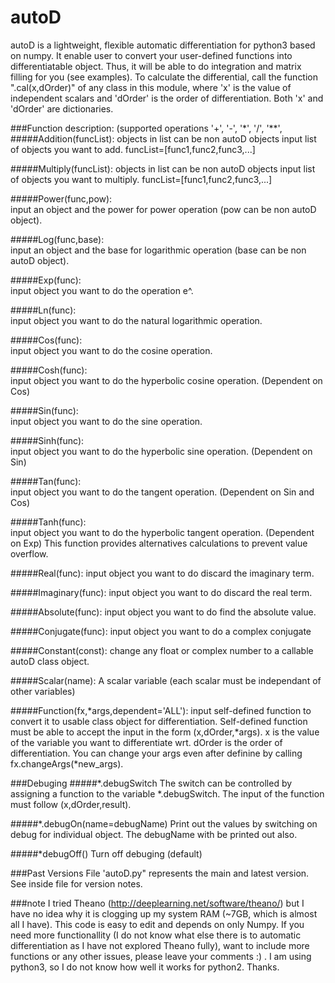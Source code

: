 # autoD
autoD is a lightweight, flexible automatic differentiation for python3 based on numpy. It enable user to convert your user-defined functions into differentiatable object. Thus, it will be able to do integration and matrix filling for you (see examples). To calculate the differential, call the function ".cal(x,dOrder)" of any class in this module, where 'x' is the value of independent scalars and 'dOrder' is the order of differentiation. Both 'x' and 'dOrder' are dictionaries.

###Function description: (supported operations '+', '-', '\*', '/', '\*\*',
#####Addition(funcList): objects in list can be non autoD objects
input list of objects you want to add. funcList=[func1,func2,func3,...]

#####Multiply(funcList): objects in list can be non autoD objects
input list of objects you want to multiply. funcList=[func1,func2,func3,...]

#####Power(func,pow):    
input an object and the power for power operation (pow can be non autoD object).

#####Log(func,base):     
input an object and the base for logarithmic operation (base can be non autoD object).

#####Exp(func):          
input object you want to do the operation e^.

#####Ln(func):           
input object you want to do the natural logarithmic operation.

#####Cos(func):          
input object you want to do the cosine operation.

#####Cosh(func):          
input object you want to do the hyperbolic cosine operation. (Dependent on Cos)

#####Sin(func):          
input object you want to do the sine operation.

#####Sinh(func):          
input object you want to do the hyperbolic sine operation. (Dependent on Sin)

#####Tan(func):          
input object you want to do the tangent operation. (Dependent on Sin and Cos)

#####Tanh(func):          
input object you want to do the hyperbolic tangent operation. (Dependent on Exp)
This function provides alternatives calculations to prevent value overflow.

#####Real(func):
input object you want to do discard the imaginary term.

#####Imaginary(func):
input object you want to do discard the real term.

#####Absolute(func):
input object you want to do find the absolute value.

#####Conjugate(func):
input object you want to do a complex conjugate

#####Constant(const):
change any float or complex number to a callable autoD class object.

#####Scalar(name):
A scalar variable (each scalar must be independant of other variables)

#####Function(fx,*args,dependent='ALL'): 
input self-defined function to convert it to usable class object for differentiation.
Self-defined function must be able to accept the input in the form (x,dOrder,*args).
x is the value of the variable you want to differentiate wrt.
dOrder is the order of differentiation.
You can change your args even after definine by calling fx.changeArgs(*new_args).

###Debuging
#####*.debugSwitch
The switch can be controlled by assigning a function to the variable *.debugSwitch. The input of the function must follow (x,dOrder,result).

#####*.debugOn(name=debugName)
Print out the values by switching on debug for individual object. The debugName with be printed out also.

#####*debugOff()
Turn off debuging (default)

###Past Versions
File 'autoD.py" represents the main and latest version. See inside file for version notes.

###note
I tried Theano (http://deeplearning.net/software/theano/) but I have no idea why it is clogging up my system RAM (~7GB, which is almost all I have). This code is easy to edit and depends on only Numpy. If you need more functionallity (I do not know what else there is to automatic differentiation as I have not explored Theano fully), want to include more functions or any other issues, please leave your comments :) . I am using python3, so I do not know how well it works for python2. Thanks.
